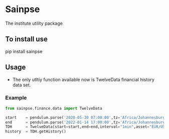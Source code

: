 # Sainpse
The institute utility package

## To install use
pip install sainpse

## Usage
- The only utltiy function available now is TwelveData financial history data set.

### Example

```python
from sainpse.finance.data import TwelveData
```

```python
start    = pendulum.parse('2020-05-30 07:00:00',tz='Africa/Johannesburg')
end      = pendulum.parse('2022-01-14 17:00:00',tz='Africa/Johannesburg')
TDH      = TwelveData(start=start,end=end,interval="1min",asset="EUR/USD",token="Your Twelve Data Token")
history  = TDH.getHistory()
```


